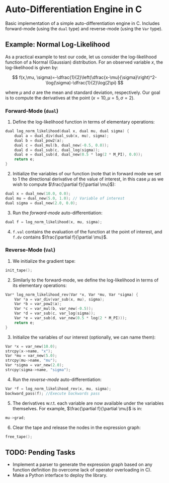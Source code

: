 # Auto-Differentiation Engine in C
Basic implementation of a simple auto-differentiation engine in C. Includes forward-mode (using the `dual` type) and reverse-mode (using the `Var` type).

## Example: Normal Log-Likelihood

As a practical example to test our code, let us consider the log-likelihood function of a Normal (Gaussian) distribution. For an observed variable $x$, the log-likelihood is given by:

$$
f(x,\mu, \sigma)=-\dfrac{1}{2}\left(\dfrac{x-\mu}{\sigma}\right)^2-\log(\sigma)-\dfrac{1}{2}\log(2\pi)
$$

where $\mu$ and $\sigma$ are the mean and standard deviation, respectively. Our goal is to compute the derivatives at the point $(x=10, \mu=5, \sigma=2)$.

### Forward-Mode (`dual`)

1) Define the log-likelihood function in terms of elementary operations:
```C
dual log_norm_likelihood(dual x, dual mu, dual sigma) {
    dual a = dual_div(dual_sub(x, mu), sigma);
    dual b = dual_pow2(a);
    dual c = dual_mul(b, dual_new(-0.5, 0.0));
    dual d = dual_sub(c, dual_log(sigma));
    dual e = dual_sub(d, dual_new(0.5 * log(2 * M_PI), 0.0));
    return e;
}
```
2) Initialize the variables of our function (note that in forward mode we set to 1 the directional derivative of the value of interest, in this case $\mu$ as we wish to compute $\frac{\partial f}{\partial \mu}$):
```C
dual x = dual_new(10.0, 0.0);
dual mu = dual_new(5.0, 1.0); // Variable of interest
dual sigma = dual_new(2.0, 0.0);
```
3) Run the *forward-mode* auto-differentiation:
```C
dual f = log_norm_likelihood(x, mu, sigma);
```
4) `f.val` contains the evaluation of the function at the point of interest, and `f.dv` contains $\frac{\partial f}{\partial \mu}$.

### Reverse-Mode (`Val`)
1) We initialize the gradient tape:
```C
init_tape();
```
2) Similarly to the forward-mode, we define the log-likelihood in terms of its elementary operations:
```C
Var* log_norm_likelihood_rev(Var *x, Var *mu, Var *sigma) {
    Var *a = var_div(var_sub(x, mu), sigma);
    Var *b = var_pow2(a);
    Var *c = var_mul(b, var_new(-0.5));
    Var *d = var_sub(c, var_log(sigma));
    Var *e = var_sub(d, var_new(0.5 * log(2 * M_PI)));
    return e;
}
```
3) Initialize the variables of our interest (optionally, we can name them):
```C
Var *x = var_new(10.0);
strcpy(x->name, "x");
Var *mu = var_new(5.0);
strcpy(mu->name, "mu");
Var *sigma = var_new(2.0);
strcpy(sigma->name, "sigma");
```
4) Run the *reverse-mode* auto-differentiation:
```C
Var *f = log_norm_likelihood_rev(x, mu, sigma);
backward_pass(f); //Execute backwards pass
```
5) The derivatives w.r.t. each variable are now available under the variables themselves. For example, $\frac{\partial f}{\partial \mu}$ is in:
```C
mu->grad;
```

6) Clear the tape and release the nodes in the expression graph:
```C
free_tape();
```

## TODO: Pending Tasks
* Implement a parser to generate the expression graph based on any function definition (to overcome lack of operator overloading in C).
* Make a Python interface to deploy the library.
